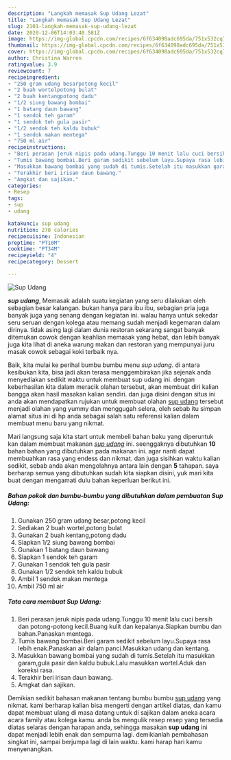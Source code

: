 ```yaml
---
description: "Langkah memasak Sup Udang Lezat"
title: "Langkah memasak Sup Udang Lezat"
slug: 2101-langkah-memasak-sup-udang-lezat
date: 2020-12-06T14:03:40.581Z
image: https://img-global.cpcdn.com/recipes/6f634098adc695da/751x532cq70/sup-udang-foto-resep-utama.jpg
thumbnail: https://img-global.cpcdn.com/recipes/6f634098adc695da/751x532cq70/sup-udang-foto-resep-utama.jpg
cover: https://img-global.cpcdn.com/recipes/6f634098adc695da/751x532cq70/sup-udang-foto-resep-utama.jpg
author: Christina Warren
ratingvalue: 3.9
reviewcount: 7
recipeingredient:
- "250 gram udang besarpotong kecil"
- "2 buah wortelpotong bulat"
- "2 buah kentangpotong dadu"
- "1/2 siung bawang bombai"
- "1 batang daun bawang"
- "1 sendok teh garam"
- "1 sendok teh gula pasir"
- "1/2 sendok teh kaldu bubuk"
- "1 sendok makan mentega"
- "750 ml air"
recipeinstructions:
- "Beri perasan jeruk nipis pada udang.Tunggu 10 menit lalu cuci bersih dan potong-potong kecil.Buang kulit dan kepalanya.Siapkan bumbu dan bahan.Panaskan mentega."
- "Tumis bawang bombai.Beri garam sedikit sebelum layu.Supaya rasa lebih enak.Panaskan air dalam panci.Masukkan udang dan kentang."
- "Masukkan bawang bombai yang sudah di tumis.Setelah itu masukkan garam,gula pasir dan kaldu bubuk.Lalu masukkan wortel.Aduk dan koreksi rasa."
- "Terakhir beri irisan daun bawang."
- "Amgkat dan sajikan."
categories:
- Resep
tags:
- sup
- udang

katakunci: sup udang 
nutrition: 278 calories
recipecuisine: Indonesian
preptime: "PT10M"
cooktime: "PT34M"
recipeyield: "4"
recipecategory: Dessert

---
```



![Sup Udang](https://img-global.cpcdn.com/recipes/6f634098adc695da/751x532cq70/sup-udang-foto-resep-utama.jpg)

<b><i>sup udang</i></b>, Memasak adalah suatu kegiatan yang seru dilakukan oleh sebagian besar kalangan. bukan hanya para ibu ibu, sebagian pria juga banyak juga yang senang dengan kegiatan ini. walau hanya untuk sekedar seru seruan dengan kolega atau memang sudah menjadi kegemaran dalam dirinya. tidak asing lagi dalam dunia restoran sekarang sangat banyak ditemukan cowok dengan keahlian memasak yang hebat, dan lebih banyak juga kita lihat di aneka warung makan dan restoran yang mempunyai juru masak cowok sebagai koki terbaik nya.



Baik, kita mulai ke perihal bumbu bumbu menu <i>sup udang</i>. di antara kesibukan kita, bisa jadi akan terasa menggembirakan jika sejenak anda menyediakan sedikit waktu untuk membuat sup udang ini. dengan keberhasilan kita dalam meracik olahan tersebut, akan membuat diri kalian bangga akan hasil masakan kalian sendiri. dan juga disini dengan situs ini anda akan mendapatkan rujukan untuk membuat olahan <u>sup udang</u> tersebut menjadi olahan yang yummy dan menggugah selera, oleh sebab itu simpan alamat situs ini di hp anda sebagai salah satu referensi kalian dalam membuat menu baru yang nikmat.


Mari langsung saja kita start untuk membeli bahan baku yang diperuntuk kan dalam membuat makanan <u><i>sup udang</i></u> ini. seenggaknya dibutuhkan <b>10</b> bahan bahan yang dibutuhkan pada makanan ini. agar nanti dapat membuahkan rasa yang endess dan nikmat. dan juga sisihkan waktu kalian sedikit, sebab anda akan mengolahnya antara lain dengan <b>5</b> tahapan. saya berharap semua yang dibutuhkan sudah kita siapkan disini, yuk mari kita buat dengan mengamati dulu bahan keperluan berikut ini.

<!--inarticleads1-->

##### Bahan pokok dan bumbu-bumbu yang dibutuhkan dalam pembuatan Sup Udang:

1. Gunakan 250 gram udang besar,potong kecil
1. Sediakan 2 buah wortel,potong bulat
1. Gunakan 2 buah kentang,potong dadu
1. Siapkan 1/2 siung bawang bombai
1. Gunakan 1 batang daun bawang
1. Siapkan 1 sendok teh garam
1. Gunakan 1 sendok teh gula pasir
1. Gunakan 1/2 sendok teh kaldu bubuk
1. Ambil 1 sendok makan mentega
1. Ambil 750 ml air




<!--inarticleads2-->

##### Tata cara membuat Sup Udang:

1. Beri perasan jeruk nipis pada udang.Tunggu 10 menit lalu cuci bersih dan potong-potong kecil.Buang kulit dan kepalanya.Siapkan bumbu dan bahan.Panaskan mentega.
1. Tumis bawang bombai.Beri garam sedikit sebelum layu.Supaya rasa lebih enak.Panaskan air dalam panci.Masukkan udang dan kentang.
1. Masukkan bawang bombai yang sudah di tumis.Setelah itu masukkan garam,gula pasir dan kaldu bubuk.Lalu masukkan wortel.Aduk dan koreksi rasa.
1. Terakhir beri irisan daun bawang.
1. Amgkat dan sajikan.




Demikian sedikit bahasan makanan tentang bumbu bumbu <u>sup udang</u> yang nikmat. kami berharap kalian bisa mengerti dengan artikel diatas, dan kamu dapat membuat ulang di masa datang untuk di sajikan dalam aneka acara acara family atau kolega kamu. anda bs mengulik resep resep yang tersedia diatas selaras dengan harapan anda, sehingga masakan <b>sup udang</b> ini dapat menjadi lebih enak dan sempurna lagi. demikianlah pembahasan singkat ini, sampai berjumpa lagi di lain waktu. kami harap hari kamu menyenangkan.
